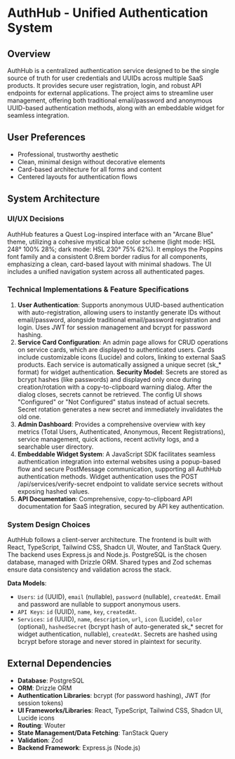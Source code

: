 # AuthHub - Unified Authentication System

## Overview
AuthHub is a centralized authentication service designed to be the single source of truth for user credentials and UUIDs across multiple SaaS products. It provides secure user registration, login, and robust API endpoints for external applications. The project aims to streamline user management, offering both traditional email/password and anonymous UUID-based authentication methods, along with an embeddable widget for seamless integration.

## User Preferences
- Professional, trustworthy aesthetic
- Clean, minimal design without decorative elements
- Card-based architecture for all forms and content
- Centered layouts for authentication flows

## System Architecture

### UI/UX Decisions
AuthHub features a Quest Log-inspired interface with an "Arcane Blue" theme, utilizing a cohesive mystical blue color scheme (light mode: HSL 248° 100% 28%; dark mode: HSL 230° 75% 62%). It employs the Poppins font family and a consistent 0.8rem border radius for all components, emphasizing a clean, card-based layout with minimal shadows. The UI includes a unified navigation system across all authenticated pages.

### Technical Implementations & Feature Specifications
1.  **User Authentication**: Supports anonymous UUID-based authentication with auto-registration, allowing users to instantly generate IDs without email/password, alongside traditional email/password registration and login. Uses JWT for session management and bcrypt for password hashing.
2.  **Service Card Configuration**: An admin page allows for CRUD operations on service cards, which are displayed to authenticated users. Cards include customizable icons (Lucide) and colors, linking to external SaaS products. Each service is automatically assigned a unique secret (sk_* format) for widget authentication. **Security Model**: Secrets are stored as bcrypt hashes (like passwords) and displayed only once during creation/rotation with a copy-to-clipboard warning dialog. After the dialog closes, secrets cannot be retrieved. The config UI shows "Configured" or "Not Configured" status instead of actual secrets. Secret rotation generates a new secret and immediately invalidates the old one.
3.  **Admin Dashboard**: Provides a comprehensive overview with key metrics (Total Users, Authenticated, Anonymous, Recent Registrations), service management, quick actions, recent activity logs, and a searchable user directory.
4.  **Embeddable Widget System**: A JavaScript SDK facilitates seamless authentication integration into external websites using a popup-based flow and secure PostMessage communication, supporting all AuthHub authentication methods. Widget authentication uses the POST /api/services/verify-secret endpoint to validate service secrets without exposing hashed values.
5.  **API Documentation**: Comprehensive, copy-to-clipboard API documentation for SaaS integration, secured by API key authentication.

### System Design Choices
AuthHub follows a client-server architecture. The frontend is built with React, TypeScript, Tailwind CSS, Shadcn UI, Wouter, and TanStack Query. The backend uses Express.js and Node.js. PostgreSQL is the chosen database, managed with Drizzle ORM. Shared types and Zod schemas ensure data consistency and validation across the stack.

**Data Models**:
*   `Users`: `id` (UUID), `email` (nullable), `password` (nullable), `createdAt`. Email and password are nullable to support anonymous users.
*   `API Keys`: `id` (UUID), `name`, `key`, `createdAt`.
*   `Services`: `id` (UUID), `name`, `description`, `url`, `icon` (Lucide), `color` (optional), `hashedSecret` (bcrypt hash of auto-generated sk_* secret for widget authentication, nullable), `createdAt`. Secrets are hashed using bcrypt before storage and never stored in plaintext for security.

## External Dependencies
*   **Database**: PostgreSQL
*   **ORM**: Drizzle ORM
*   **Authentication Libraries**: bcrypt (for password hashing), JWT (for session tokens)
*   **UI Frameworks/Libraries**: React, TypeScript, Tailwind CSS, Shadcn UI, Lucide icons
*   **Routing**: Wouter
*   **State Management/Data Fetching**: TanStack Query
*   **Validation**: Zod
*   **Backend Framework**: Express.js (Node.js)